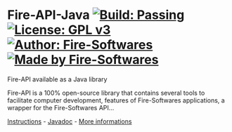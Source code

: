 # Fire-API-Java [![Build: Passing](https://img.shields.io/badge/build-passing-green.svg)](https://api.fire-softwares.ga/?page=download) [![License: GPL v3](https://img.shields.io/badge/License-GPL%20v3-blue.svg)](https://www.gnu.org/licenses/gpl-3.0)  [![Author: Fire-Softwares](https://img.shields.io/badge/author-Fire%20Softwares-purple.svg)](https://www.fire-softwares.ga) [![Made by Fire-Softwares](https://img.shields.io/badge/fire-softwares-orange.svg)](https://www.fire-softwares.ga)
Fire-API available as a Java library

Fire-API is a 100% open-source library that contains several tools to facilitate computer development, features of Fire-Softwares applications, a wrapper for the Fire-Softwares API...

[Instructions](https://api.fire-softwares.ga/?page=download) - [Javadoc](https://api.fire-softwares.ga/java) - [More informations](https://api.fire-softwares.ga)
